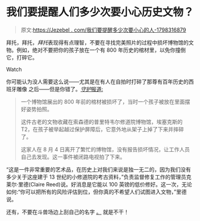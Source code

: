 # 我们要提醒人们多少次要小心历史文物？

> 原文:[https://Jezebel . com/我们要提醒多少次要小心的人-1798316879](https://jezebel.com/how-many-times-do-we-have-to-remind-people-to-be-carefu-1798316879)

拜托，拜托，*拜托*表现得有点理智，不要在寻找完美照片的过程中损坏博物馆的文物。例如，绝对不要把你的孩子放在一个有 800 年历史的棺材里，以免你撞倒它，打碎它。

Watch

你可能认为没人需要这么说——尤其是在有人在自拍时打碎了那尊有百年历史的西班牙雕像 之后——但是你错了。[*守护*报道:](https://www.theguardian.com/culture/2017/aug/22/museum-visitors-photo-stunt-damages-800-year-old-coffin-essex)

> 一个博物馆展出的 800 年前的棺材被损坏了，当时一个孩子被放在里面摆好姿势拍照。
> 
> 这件古老的文物收藏在索森德的普里特韦尔修道院博物馆，埃塞克斯的 T2，在孩子被举起越过保护屏障后，它意外地从架子上掉了下来并摔碎了。
> 
> 这家人在 8 月 4 日离开了繁忙的博物馆，没有报告损坏情况，让工作人员自己去发现。这一事件被闭路电视拍了下来。

“这是一件非常重要的艺术品，在历史上对我们来说是独一无二的，因为我们没有多少关于这座建于 13 世纪的小修道院的考古资料，”负责监督修复工作的管理员克莱尔·里德(Claire Reed)说。好消息是它能以 100 英镑的低价修好。这一次，无论如何:“你可以把所有的风险评估到位，但你真的不希望人们试图进入文物，”里德说。

还有，不要在斗兽场边上刮自己的名字 [。](http://www.businessinsider.com/tourist-vandalized-the-colosseum-2017-8) 就是不干！